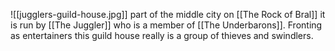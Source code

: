 ![[jugglers-guild-house.jpg]]
part of the middle city on [[The Rock of Bral]] it is run by [[The Juggler]] who is a member of [[The Underbarons]]. Fronting as entertainers this guild house really is a group of thieves and swindlers.
